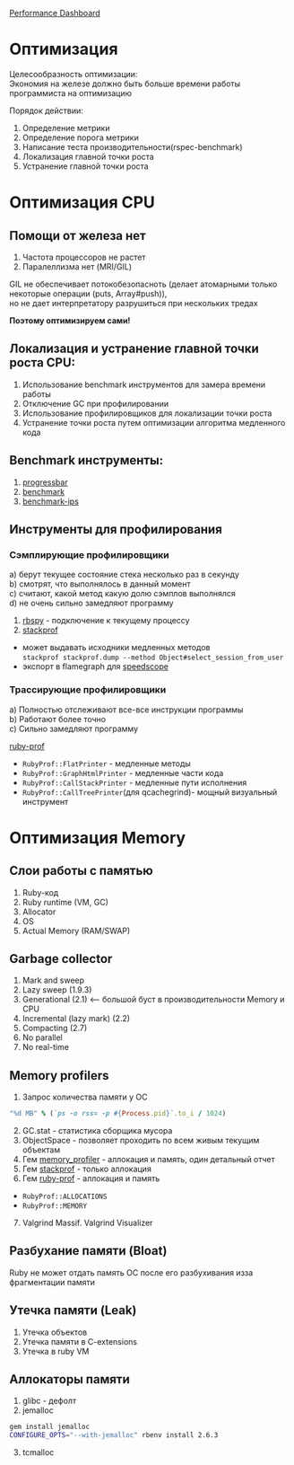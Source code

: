 [Performance Dashboard](https://docs.google.com/spreadsheets/d/1eNysCmQsca_F2U6O27WxiEBx0HhNS_Rxu-hVMxh_PGg/edit#gid=1564412399)

# Оптимизация
Целесообразность оптимизации: \
Экономия на железе должно быть больше времени работы программиста на оптимизацию

Порядок действии:
1) Определение метрики
2) Определение порога метрики
3) Написание теста производительности(rspec-benchmark)
4) Локализация главной точки роста
5) Устранение главной точки роста

# Оптимизация CPU
## Помощи от железа нет
1) Частота процессоров не растет
2) Паралеллизма нет (MRI/GIL)

GIL не обеспечивает потокобезопасноть (делает атомарными только некоторые операции (puts, Array#push)), \
но не дает интерпретатору разрушиться при нескольких тредах

**Поэтому оптимизируем сами!**

## Локализация и устранение главной точки роста CPU:
1) Использование benchmark инструментов для замера времени работы
2) Отключение GC при профилировании
3) Использование профилировщиков для локализации точки роста
4) Устранение точки роста путем оптимизации алгоритма медленного кода

## Benchmark инструменты:
1) [progressbar](https://github.com/jfelchner/ruby-progressbar)
2) [benchmark](https://ruby-doc.org/stdlib-2.5.3/libdoc/benchmark/rdoc/Benchmark.html)
3) [benchmark-ips](https://github.com/evanphx/benchmark-ips)

## Инструменты для профилирования
### Сэмплирующие профилировщики
a) берут текущее состояние стека несколько раз в секунду \
b) смотрят, что выполнялось в данный момент \
c) считают, какой метод какую долю сэмплов выполнялся \
d) не очень сильно замедляют программу

1) [rbspy](https://github.com/rbspy/rbspy) - подключение к текущему процессу
2) [stackprof](https://github.com/tmm1/stackprof)
  * может выдавать исходники медленных методов \
`stackprof stackprof.dump --method Object#select_session_from_user`
  * экспорт в flamegraph для [speedscope](https://www.speedscope.app)
### Трассирующие профилировщики
a) Полностью отслеживают все-все инструкции программы \
b) Работают более точно \
c) Сильно замедляют программу

[ruby-prof](https://github.com/ruby-prof/ruby-prof)
  * `RubyProf::FlatPrinter` - медленные методы
  * `RubyProf::GraphHtmlPrinter` - медленные части кода
  * `RubyProf::CallStackPrinter` - медленные пути исполнения
  * `RubyProf::CallTreePrinter`(для qcachegrind)- мощный визуальный инструмент

# Оптимизация Memory
## Слои работы с памятью
1) Ruby-код
2) Ruby runtime (VM, GC)
3) Allocator
4) OS
5) Actual Memory (RAM/SWAP)

## Garbage collector
1) Mark and sweep
2) Lazy sweep (1.9.3)
3) Generational (2.1) <-- большой буст в производительности Memory и CPU
4) Incremental (lazy mark) (2.2)
5) Compacting (2.7)
6) No parallel
7) No real-time

## Memory profilers
1) Запрос количества памяти у ОС
```ruby
"%d MB" % (`ps -o rss= -p #{Process.pid}`.to_i / 1024)
```
2) GC.stat - статистика сборщика мусора
3) ObjectSpace - позволяет проходить по всем живым текущим объектам
4) Гем [memory_profiler](https://github.com/SamSaffron/memory_profiler) - аллокация и память, один детальный отчет
5) Гем [stackprof](https://github.com/tmm1/stackprof) - только аллокация
6) Гем [ruby-prof](https://github.com/ruby-prof/ruby-prof) - аллокация и память
  * `RubyProf::ALLOCATIONS`
  * `RubyProf::MEMORY`
7) Valgrind Massif. Valgrind Visualizer

## Разбухание памяти (Bloat)
Ruby не может отдать память ОС после его разбухивания изза фрагментации памяти

## Утечка памяти (Leak)
1) Утечка объектов
2) Утечка памяти в C-extensions
3) Утечка в ruby VM

## Аллокаторы памяти
1) glibc - дефолт
2) jemalloc
```bash
gem install jemalloc
CONFIGURE_OPTS="--with-jemalloc" rbenv install 2.6.3
```
3) tcmalloc
